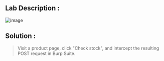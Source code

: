 ## Lab Description :

![image](https://github.com/ananthan05/Portswigger_labs/assets/140697378/4fadad00-d4ca-40a9-b155-e0e5c619857c)

## Solution :

> Visit a product page, click "Check stock", and intercept the resulting POST request in Burp Suite.

